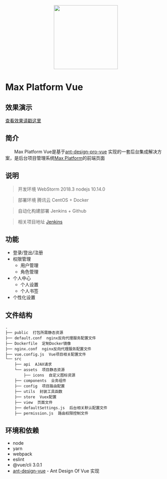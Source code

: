 <p align="center">
    <a href="http://193.112.111.13">
        <img width="200" src="http://193.112.111.13/logo.png">
    </a>
</p>

# Max Platform Vue

## 效果演示
[查看效果请戳这里](http://193.112.111.13/)

## 简介
&emsp;&emsp;Max Platform Vue是基于[ant-design-pro-vue](https://github.com/sendya/ant-design-pro-vue/) 实现的一套后台集成解决方案，是后台项目管理系统[Max Platform](https://github.com/zxdhcm/Max-Platform)的前端页面

## 说明 
>  开发环境 WebStorm 2018.3  nodejs 10.14.0

>  部署环境 腾讯云 CentOS + Docker

>  自动化构建部署 Jenkins + Github

>相关项目地址  [Jenkins](http://193.112.111.13:8080/)

## 功能

- 登录/登出/注册
- 权限管理
    - 用户管理
    - 角色管理
- 个人中心
    - 个人设置
    - 个人书签
- 个性化设置

## 文件结构
```shell
.
├── public  打包所需静态资源
├── default.conf  nginx反向代理服务配置文件
├── Dockerfile  定制Docker镜像
├── nginx.conf  nginx反向代理服务配置文件
├── vue.config.js  Vue项目相关配置文件
└── src
    ├── api  AJAX请求
    └── assets  项目静态资源
        ├── icons  自定义图标资源
    ├── components  业务组件
    ├── config  项目路由配置
    ├── utils  封装工具函数
    ├── store  Vuex配置
    ├── view  页面文件
    ├── defaultSettings.js  后台相关默认配置文件
    ├── permission.js  路由权限控制文件
```

## 环境和依赖

- node
- yarn
- webpack
- eslint
- @vue/cli 3.0.1
- [ant-design-vue](https://github.com/vueComponent/ant-design-vue) - Ant Design Of Vue 实现

